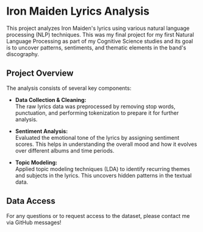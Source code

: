 # Iron Maiden Lyrics Analysis

This project analyzes Iron Maiden's lyrics using various natural language processing (NLP) techniques. This was my final project for my first Natural Language Processing as part of my Cognitive Science studies and its goal is to uncover patterns, sentiments, and thematic elements in the band's discography.

## Project Overview

The analysis consists of several key components:

- **Data Collection & Cleaning:**  
  The raw lyrics data was preprocessed by removing stop words, punctuation, and performing tokenization to prepare it for further analysis.

- **Sentiment Analysis:**  
  Evaluated the emotional tone of the lyrics by assigning sentiment scores. This helps in understanding the overall mood and how it evolves over different albums and time periods.

- **Topic Modeling:**  
  Applied topic modeling techniques (LDA) to identify recurring themes and subjects in the lyrics. This uncovers hidden patterns in the textual data.

## Data Access

For any questions or to request access to the dataset, please contact me via GitHub messages!

